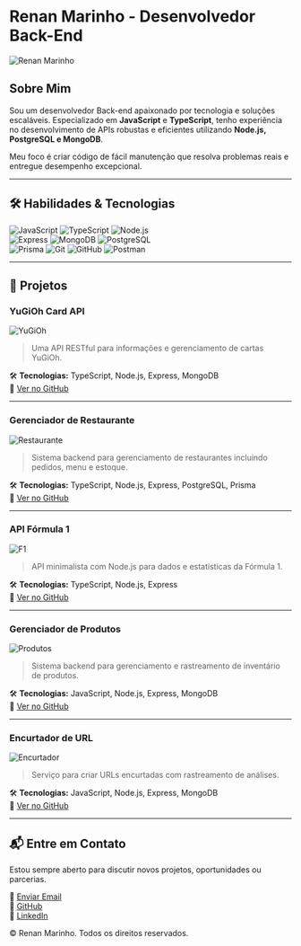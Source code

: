 # Renan Marinho - Desenvolvedor Back-End

![Renan Marinho](https://via.placeholder.com/150)

## Sobre Mim
Sou um desenvolvedor Back-end apaixonado por tecnologia e soluções escaláveis. Especializado em **JavaScript** e **TypeScript**, tenho experiência no desenvolvimento de APIs robustas e eficientes utilizando **Node.js, PostgreSQL e MongoDB**.

Meu foco é criar código de fácil manutenção que resolva problemas reais e entregue desempenho excepcional.

---

## 🛠 Habilidades & Tecnologias

![JavaScript](https://img.shields.io/badge/JavaScript-F7DF1E?style=for-the-badge&logo=javascript&logoColor=black) ![TypeScript](https://img.shields.io/badge/TypeScript-3178C6?style=for-the-badge&logo=typescript&logoColor=white) ![Node.js](https://img.shields.io/badge/Node.js-339933?style=for-the-badge&logo=node.js&logoColor=white)  
![Express](https://img.shields.io/badge/Express.js-000000?style=for-the-badge&logo=express&logoColor=white) ![MongoDB](https://img.shields.io/badge/MongoDB-47A248?style=for-the-badge&logo=mongodb&logoColor=white) ![PostgreSQL](https://img.shields.io/badge/PostgreSQL-336791?style=for-the-badge&logo=postgresql&logoColor=white)  
![Prisma](https://img.shields.io/badge/Prisma-2D3748?style=for-the-badge&logo=prisma&logoColor=white) ![Git](https://img.shields.io/badge/Git-F05032?style=for-the-badge&logo=git&logoColor=white) ![GitHub](https://img.shields.io/badge/GitHub-181717?style=for-the-badge&logo=github&logoColor=white) ![Postman](https://img.shields.io/badge/Postman-FF6C37?style=for-the-badge&logo=postman&logoColor=white)

---

## 📂 Projetos

### YuGiOh Card API
![YuGiOh](https://via.placeholder.com/250)
> Uma API RESTful para informações e gerenciamento de cartas YuGiOh.

🛠 **Tecnologias:** TypeScript, Node.js, Express, MongoDB  
🔗 [Ver no GitHub](#)

---

### Gerenciador de Restaurante
![Restaurante](https://via.placeholder.com/250)
> Sistema backend para gerenciamento de restaurantes incluindo pedidos, menu e estoque.

🛠 **Tecnologias:** TypeScript, Node.js, Express, PostgreSQL, Prisma  
🔗 [Ver no GitHub](#)

---

### API Fórmula 1
![F1](https://via.placeholder.com/250)
> API minimalista com Node.js para dados e estatísticas da Fórmula 1.

🛠 **Tecnologias:** TypeScript, Node.js, Express  
🔗 [Ver no GitHub](#)

---

### Gerenciador de Produtos
![Produtos](https://via.placeholder.com/250)
> Sistema backend para gerenciamento e rastreamento de inventário de produtos.

🛠 **Tecnologias:** JavaScript, Node.js, Express, MongoDB  
🔗 [Ver no GitHub](#)

---

### Encurtador de URL
![Encurtador](https://via.placeholder.com/250)
> Serviço para criar URLs encurtadas com rastreamento de análises.

🛠 **Tecnologias:** JavaScript, Node.js, Express, MongoDB  
🔗 [Ver no GitHub](#)

---

## 📬 Entre em Contato
Estou sempre aberto para discutir novos projetos, oportunidades ou parcerias.

📧 [Enviar Email](mailto:seuemail@email.com)  
🐙 [GitHub](https://github.com/seuperfil)  
🔗 [LinkedIn](https://linkedin.com/in/seuperfil)  

© Renan Marinho. Todos os direitos reservados.

